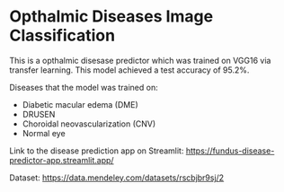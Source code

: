 # Opthalmic Diseases Image Classification 
This is a opthalmic disesase predictor which was trained on VGG16 via transfer learning. This model achieved a test accuracy of 95.2%.

Diseases that the model was trained on:
- Diabetic macular edema (DME)
- DRUSEN
- Choroidal neovascularization (CNV)
- Normal eye

Link to the disease prediction app on Streamlit:
https://fundus-disease-predictor-app.streamlit.app/

Dataset: https://data.mendeley.com/datasets/rscbjbr9sj/2
